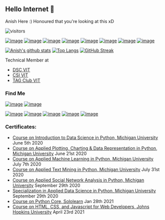 ## Hello Internet 👋

Anish Here :) 
Honoured that you're looking at this xD

![visitors](https://visitor-badge.glitch.me/badge?page_id=anish404)

[![image](https://img.shields.io/badge/Python-14354C?style=for-the-badge&logo=python&logoColor=white)](https://www.python.org/)
[![image](https://img.shields.io/badge/C-00599C?style=for-the-badge&logo=c&logoColor=white)](https://www.cprogramming.com/)
[![image](https://img.shields.io/badge/C%2B%2B-00599C?style=for-the-badge&logo=c%2B%2B&logoColor=white)](https://www.cprogramming.com/)
[![image](https://img.shields.io/badge/Kali_Linux-557C94?style=for-the-badge&logo=kali-linux&logoColor=white)](https://www.kali.org/)
[![image](https://img.shields.io/badge/HTML5-E34F26?style=for-the-badge&logo=html5&logoColor=white)](https://www.w3schools.com/html/)
[![image](https://img.shields.io/badge/CSS3-1572B6?style=for-the-badge&logo=css3&logoColor=white)](https://www.w3schools.com/css/)
[![image](https://img.shields.io/badge/Bootstrap-563D7C?style=for-the-badge&logo=bootstrap&logoColor=white)](https://getbootstrap.com/)
[![image](https://img.shields.io/badge/Django-092E20?style=for-the-badge&logo=django&logoColor=white)](https://www.djangoproject.com/)

[![Anish's github stats](https://github-readme-stats.vercel.app/api?username=z404&theme=radical&show_icons=true&count_private=true)](https://www.youtube.com/watch?v=dQw4w9WgXcQ)
[![Top Langs](https://github-readme-stats.vercel.app/api/top-langs/?username=z404&theme=radical&layout=compact&exclude_repo=MyFirstUnityTrial)](https://www.youtube.com/channel/UC7_YxT-KID8kRbqZo7MyscQ)
[![GitHub Streak](https://github-readme-streak-stats.herokuapp.com/?user=z404&theme=highcontrast)](https://www.youtube.com/watch?v=PzQihlLABng)

Technical Member at
 - [DSC VIT](https://dscvit.com/)
 - [CSI VIT](https://csivit.com/)
 - [TAG Club VIT](http://www.tagclub.in/)

### Find Me

[![image](https://img.shields.io/badge/Discord-Wilford%20Warfstache%230256-blue?style=for-the-badge)](https://discord.com/)
[![image](https://img.shields.io/badge/GMail-anishr890%40gmail.com-orange?style=for-the-badge)](mailto:anishr890@gmail.com)

[![image](https://img.shields.io/badge/WhatsApp-25D366?style=for-the-badge&logo=whatsapp&logoColor=white)](http://api.whatsapp.com/send?phone=918762802114)
[![image](https://img.shields.io/badge/LinkedIn-0077B5?style=for-the-badge&logo=linkedin&logoColor=white)](https://www.linkedin.com/in/anish-raghavendra-2b4941170/)
[![image](https://img.shields.io/badge/Instagram-E4405F?style=for-the-badge&logo=instagram&logoColor=white)](https://www.instagram.com/__anish.r__/)
[![image](https://img.shields.io/badge/Spotify-1ED760?&style=for-the-badge&logo=spotify&logoColor=white)](https://open.spotify.com/user/ns60r0mjuzvx4abbw89x6tqjj?si=nkZsZJlsT5SAiPZ7Is23gQ)
[![image](https://img.shields.io/badge/Steam-000000?style=for-the-badge&logo=steam&logoColor=white)](https://steamcommunity.com/id/Anish404/)


### Certificates:

 - [Course on Introduction to Data Science in Python, Michigan University](https://coursera.org/share/d1596928f394df6bab0024c1113e43c7) June 5th 2020
 - [Course on Applied Plotting, Charting & Data Representation in Python, Michigan University](https://coursera.org/share/cee1f2d5741fbb477d5ceee30a349a24) June 21st 2020
 - [Course on Applied Machine Learning in Python, Michigan University](https://coursera.org/share/c1fd0eb5fc29f307430c4dd147f7058a) July 7th 2020
 - [Course on Applied Text Mining in Python, Michigan University](https://coursera.org/share/c6304a8257e460aad8f6180ed55ee359) July 31st 2020
 - [Course on Applied Social Network Analysis in Python, Michigan University](https://coursera.org/share/be85bdcc8e8cdc114f3024ebb77c22aa) September 29th 2020
 - [Specialization in Applied Data Science in Python, Michigan University](https://coursera.org/share/3903cb523f035fe87a250d69e29d6a12) September 29th 2020
 - [Course on Python Core, Sololearn](https://www.sololearn.com/certificates/course/en/14990395/1073/landscape/png) Jan 28th 2021
 - [Course on HTML, CSS, and Javascript for Web Developers, Johns Hopkins University](https://coursera.org/share/c6908d74e3978ccdcd54fbdbade26c3d) April 23rd 2021
